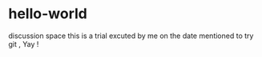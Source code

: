 # hello-world
discussion space 
 this is a trial excuted by me on the date mentioned to try git , Yay !
